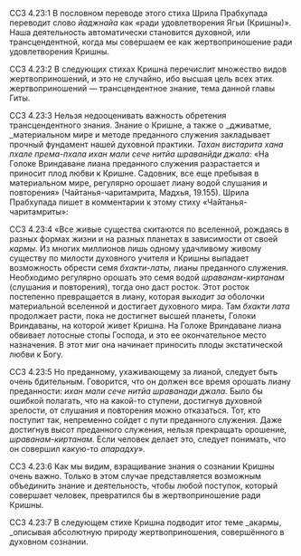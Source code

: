 ССЗ 4.23:1	В пословном переводе этого стиха Шрила Прабхупада переводит слово _йаджнайа_ как «ради удовлетворения Ягьи (Кришны)». Наша деятельность автоматически становится духовной, или трансцендентной, когда мы совершаем ее как жертвоприношение ради удовлетворения Кришны.

ССЗ 4.23:2	В следующих стихах Кришна перечислит множество видов жертвоприношений, и это не случайно, ибо высшая цель всех этих жертвоприношений — трансцендентное знание, тема данной главы Гиты.

ССЗ 4.23:3	Нельзя недооценивать важность обретения трансцендентного знания. Знание о Кришне, а также о _дживатме, _материальном мире и методе преданного служения закладывает прочный фундамент нашей духовной практики. _Тахан вистарита хана пхале према-пхала ихан мали сече нитйа шраванйди джала:_ «На Голоке Вриндаване лиана преданного служения разрастается и приносит плод любви к Кришне. Садовник, все еще пребывая в материальном мире, регулярно орошает лиану водой слушания и повторения» (Чайтанья-чаритамрита, Мадхья, 19.155). Шрила Прабхупада пишет в комментарии к этому стиху «Чайтанья-чаритамриты»:

ССЗ 4.23:4	«Все живые существа скитаются по вселенной, рождаясь в разных формах жизни и на разных планетах в зависимости от своей _кармы._ Из многих миллионов лишь одному удачливому живому существу по милости духовного учителя и Кришны выпадает возможность обрести семя _бхакти-латы,_ лианы преданного служения. Необходимо регулярно орошать это семя водой _шраванам-киртанам_ (слушания и повторения), тогда оно даст росток. Этот росток постепенно превращается в лиану, которая _выходит за_ оболочки материальной вселенной и достигает духовного мира. Там _бхакти лата_ продолжает расти, пока не достигнет высшей планеты, Голоки Вриндаваны, на которой живет Кришна. На Голоке Вриндаване лиана обвивает лотосные стопы Господа, и это ее окончательное место назначения. В этот миг она начинает приносить плоды экстатической любви к Богу.

ССЗ 4.23:5	Но преданному, ухаживающему за лианой, следует быть очень бдительным. Говорится, что он должен все время орошать лиану преданности: _ихан мали сече нитйа шраванади джала._ Было бы ошибкой полагать, что на какой-то ступени, достигнув духовной зрелости, от слушания и повторения можно отказаться. Тот, кто поступит так, непременно сойдет с пути преданного служения. Даже достигнув высот преданного служения, нельзя прекращать орошение, _шраванам-киртанам._ Если человек делает это, следует понимать, что он совершил какую-то _апарадху»._

ССЗ 4.23:6	Как мы видим, взращивание знания о сознании Кришны очень важно. Только в этом случае представляется возможным объединить знание и деятельность, чтобы любой поступок, который совершает человек, превратился бы в жертвоприношение ради Кришны.

ССЗ 4.23:7	В следующем стихе Кришна подводит итог теме _акармы, _описывая абсолютную природу жертвоприношения, совершённого в духовном сознании.